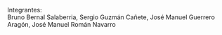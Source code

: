 Integrantes: <br>
Bruno Bernal Salaberria, Sergio Guzmán Cañete, José Manuel Guerrero Aragón, José Manuel Román Navarro
